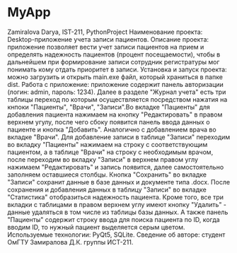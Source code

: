 # MyApp
Zamiralova Darya, IST-211, PythonProject
Наименование проекта: Desktop-приложение учета записи пациентов. 
Описание проекта: приложение позволяет вести учет записи пациентов на прием и определять надежность пациентов (процент посещаемости), чтобы в дальнейшем при формирование записи сотрудник регистратуры мог понимать кому отдать приоритет в записи. 
Установка и запуск проекта: можно загрузить и открыть main.exe файл, который храниться в папке dist. 
Работа с приложение: приложение содержит панель авторизации (логин: admin, пароль: 1234). Далее в разделе "Журнал учета" есть три таблицы переход по которым осуществляется посредством нажатия на кнпоки "Пациенты", "Врачи", "Записи".Во вкладке "Пациенты" для добавления пациента нажимаем на кнопку "Редактировать" в правом верхнем угулу, после чего сбоку появится панель ввода данных о пациенте и кнопка "Добавить". Аналогично с добавлением врача во вкладке "Врачи". Для добавление записи в таблице "Записи" переходим во вкладку "Пациенты" нажимаем на строку с соответствующим пациентом, а в таблице "Врачи" на строку с необходимым врачом, после переходим во вкладку "Записи" в верхнем правом углу нажимаем "Редактировать" и запись появится, далее самостоятельно заполняем оставшиеся столбцы. Кнопка "Сохранить" во вкладке "Записи" сохранит данные в базе данных и документе типа .docx. После сохранения и добавления данных в таблицу "Записи" во вкладке "Статистика" отобразиться надежность пациента. Кроме того, все три вкладки с таблицами в правом верхнем углу имеют кнопку "Удалить" - данные удаляться в том числе из таблицы базы данных. А также панель "Пациенты" содержит строку ввода для поиска пациента по ID, когда вводим ID, то нужный пациент выделяется серым цветом.
Используемые технологии: PyQt5, SQLite. 
Сведение об авторе: студент ОмГТУ Замиралова Д.К. группы ИСТ-211. 
